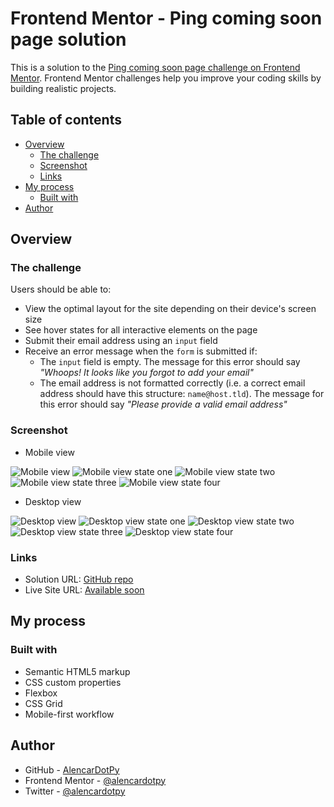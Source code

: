 # Frontend Mentor - Ping coming soon page solution

This is a solution to the [Ping coming soon page challenge on Frontend Mentor](https://www.frontendmentor.io/challenges/ping-single-column-coming-soon-page-5cadd051fec04111f7b848da). Frontend Mentor challenges help you improve your coding skills by building realistic projects.

## Table of contents

- [Overview](#overview)
  - [The challenge](#the-challenge)
  - [Screenshot](#screenshot)
  - [Links](#links)
- [My process](#my-process)
  - [Built with](#built-with)
- [Author](#author)

## Overview

### The challenge

Users should be able to:

- View the optimal layout for the site depending on their device's screen size
- See hover states for all interactive elements on the page
- Submit their email address using an `input` field
- Receive an error message when the `form` is submitted if:
  - The `input` field is empty. The message for this error should say _"Whoops! It looks like you forgot to add your email"_
  - The email address is not formatted correctly (i.e. a correct email address should have this structure: `name@host.tld`). The message for this error should say _"Please provide a valid email address"_

### Screenshot

- Mobile view

![Mobile view](/images/Screenshot_mobile.png)
![Mobile view state one](/images/Screenshot_mobile_state_one.png)
![Mobile view state two](/images/Screenshot_mobile_state_two.png)
![Mobile view state three](/images/Screenshot_mobile_state_three.png)
![Mobile view state four](/images/Screenshot_mobile_state_four.png)

- Desktop view

![Desktop view](./images/Screenshot_desktop.png)
![Desktop view state one](./images/Screenshot_desktop_state_one.png)
![Desktop view state two](./images/Screenshot_desktop_state_two.png)
![Desktop view state three](./images/Screenshot_desktop_state_three.png)
![Desktop view state four](./images/Screenshot_desktop_state_four.png)

### Links

- Solution URL: [GitHub repo](https://github.com/alencardotpy/ping-coming-soon-page)
- Live Site URL: [Available soon](#)

## My process

### Built with

- Semantic HTML5 markup
- CSS custom properties
- Flexbox
- CSS Grid
- Mobile-first workflow

## Author

- GitHub - [AlencarDotPy](https://github.com/alencardotpy)
- Frontend Mentor - [@alencardotpy](https://www.frontendmentor.io/profile/alencardotpy)
- Twitter - [@alencardotpy](https://www.twitter.com/alencardotpy)
